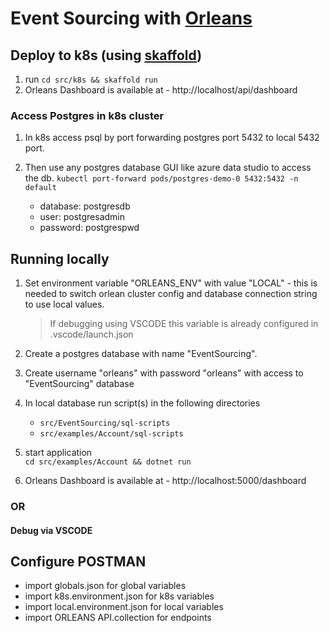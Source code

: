 
# Event Sourcing with [Orleans](https://github.com/dotnet/orleans)

## Deploy to k8s (using [skaffold](https://skaffold.dev/))

1. run  `cd src/k8s && skaffold run`
2. Orleans Dashboard is available at - http://localhost/api/dashboard

### Access Postgres in k8s cluster

1. In k8s access psql by port forwarding postgres port 5432 to local 5432 port.

2. Then use any postgres database GUI like azure data studio to access the db.
```kubectl port-forward pods/postgres-demo-0 5432:5432 -n default```
    * database: postgresdb
    * user: postgresadmin
    * password: postgrespwd

## Running locally

1. Set environment variable "ORLEANS_ENV" with value "LOCAL" - this is needed to switch orlean cluster config and database connection string to use local values.
    > If debugging using VSCODE this variable is already configured in .vscode/launch.json

2. Create a postgres database with name "EventSourcing".

3. Create username "orleans" with password "orleans" with access to "EventSourcing" database
4. In local database run script(s) in the following directories
    * `src/EventSourcing/sql-scripts`
    * `src/examples/Account/sql-scripts`
5. start application  
`cd src/examples/Account && dotnet run`
6. Orleans Dashboard is available at - http://localhost:5000/dashboard

### OR

#### Debug via VSCODE

## Configure POSTMAN

* import globals.json for global variables
* import k8s.environment.json for k8s variables
* import local.environment.json for local variables
* import ORLEANS API.collection for endpoints
